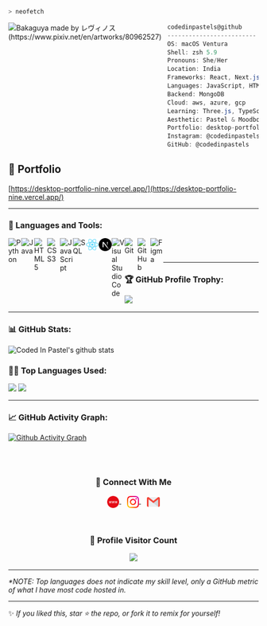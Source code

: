 ```zsh
> neofetch
```

<img align="left" src="https://i.redd.it/h7dae4o0uk461.jpg" alt="Bakaguya made by レヴィノス (https://www.pixiv.net/en/artworks/80962527)" width="320" /> 

```csharp
codedinpastels@github
-------------------------
OS: macOS Ventura
Shell: zsh 5.9
Pronouns: She/Her
Location: India
Frameworks: React, Next.js
Languages: JavaScript, HTML, CSS, Python
Backend: MongoDB
Cloud: aws, azure, gcp
Learning: Three.js, TypeScript
Aesthetic: Pastel & Moodboards
Portfolio: desktop-portfolio-nine.vercel.app
Instagram: @codedinpastels
GitHub: @codedinpastels
```

## 🌸 Portfolio

[https://desktop-portfolio-nine.vercel.app/](https://desktop-portfolio-nine.vercel.app/)

---
### 🧰 Languages and Tools:

<img align="left" alt="Python" width="26px" src="https://github.com/codedinpastels/codedinpastels/blob/master/Assets/python.png" />
<img align="left" alt="Java" width="26px" src="https://github.com/codedinpastels/codedinpastels/blob/master/Assets/java.png" />
<img align="left" alt="HTML5" width="26px" src="https://github.com/codedinpastels/codedinpastels/blob/master/Assets/html.png" />
<img align="left" alt="CSS3" width="26px" src="https://github.com/codedinpastels/codedinpastels/blob/master/Assets/css.png" />
<img align="left" alt="JavaScript" width="26px" src="https://github.com/codedinpastels/codedinpastels/blob/master/Assets/javascript.png" />
<img align="left" alt="SQL" width="26px" src="https://github.com/codedinpastels/codedinpastels/blob/master/Assets/sql.png" />
<img align="left" alt="React" width="26px" src="https://raw.githubusercontent.com/devicons/devicon/master/icons/react/react-original.svg" />
<img align="left" alt="Next.js" width="26px" src="https://raw.githubusercontent.com/devicons/devicon/master/icons/nextjs/nextjs-original.svg" />
<img align="left" alt="Visual Studio Code" width="26px" src="https://github.com/codedinpastels/codedinpastels/blob/master/Assets/visual-studio-code.png" />
<img align="left" alt="Git" width="26px" src="https://github.com/codedinpastels/codedinpastels/blob/master/Assets/git.png" />
<img align="left" alt="GitHub" width="26px" src="https://github.com/codedinpastels/codedinpastels/blob/master/Assets/github.png" />
<img align="left" alt="Figma" width="26px" src="https://github.com/codedinpastels/codedinpastels/blob/master/Assets/figma.png" />

<br />
<br />

---

<!-- Profile Trophy -->
### 🏆 GitHub Profile Trophy:
<a href="https://github.com/ryo-ma/github-profile-trophy">
  <img width=800 src="https://github-profile-trophy.vercel.app/?username=codedinpastels&column=8&theme=darkhub&no-frame=true&no-bg=true"/>
</a>

---

<!--   Stats -->
### 📊 GitHub Stats:
![Coded In Pastel's github stats](https://github-readme-stats.vercel.app/api?username=codedinpastels&theme=radical&show_icons=true&count_private=true)
  
<!--   Top Languages -->
### 👨‍💻 Top Languages Used:
![](https://github-profile-summary-cards.vercel.app/api/cards/repos-per-language?username=codedinpastels&theme=radical)
![](https://github-profile-summary-cards.vercel.app/api/cards/most-commit-language?username=codedinpastels&theme=radical)

---

<!--   GitHub stats graph -->
### 📈 GitHub Activity Graph:
[![Github Activity Graph](https://github-readme-activity-graph.vercel.app/graph?username=codedinpastels&theme=radical)](https://github.com/codedinpastels)

<br>
<br>

<!--   Connect -->
<div align="center">
  <h3><b>🌸 Connect With Me</b></h3>
</div>
<p align="center">
<a href="https://desktop-portfolio-nine.vercel.app/" target="_blank">
  <img align="center" alt="Coded In Pastels Portfolio" width="24px" src="https://github.com/SatYu26/SatYu26/blob/master/Assets/www.svg" />
</a> &nbsp;&nbsp;
<a href="https://instagram.com/codedinpastels" target="_blank">
  <img align="center" alt="Coded In Pastels | Instagram" width="24px" src="https://github.com/SatYu26/SatYu26/blob/master/Assets/Instagram.svg" />
</a> &nbsp;&nbsp;
<a href="mailto:codedinpastels@gmail.com" target="_blank">
  <img align="center" alt="Coded In Pastels | Gmail" width="26px" src="https://github.com/SatYu26/SatYu26/blob/master/Assets/Gmail.svg" />
</a>
</p>

<br>

<!-- visitor counter -->
<div align=center>
  <h3><b>📍 Profile Visitor Count</b></h3>
</div>
    
<p align="center" >   
  <img src="https://profile-counter.glitch.me/codedinpastels/count.svg" />  
</p>

---

*\*NOTE: Top languages does not indicate my skill level, only a GitHub metric of what I have most code hosted in.*

---

✨ *If you liked this, star ⭐ the repo, or fork it to remix for yourself!*


